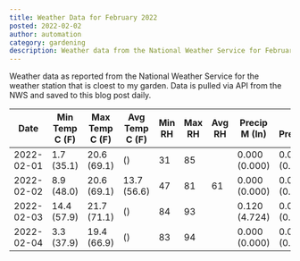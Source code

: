 ```yaml
---
title: Weather Data for February 2022
posted: 2022-02-02
author: automation
category: gardening
description: Weather data from the National Weather Service for February 2022
---
```


Weather data as reported from the National Weather Service for the weather station 
that is cloest to my garden. Data is pulled via API from the NWS and saved to this 
blog post daily.

|Date|Min Temp C (F)|Max Temp C (F)|Avg Temp C (F)|Min RH|Max RH|Avg RH|Precip M (In)|Avg Precip/Hr|
|---|---|---|---|---|---|---|---|---|
|2022-02-01|1.7 (35.1)|20.6 (69.1)| ()|31|85||0.000 (0.000)|0.000 (0.000)|
|2022-02-02|8.9 (48.0)|20.6 (69.1)|13.7 (56.6)|47|81|61|0.000 (0.000)|0.000 (0.000)|
|2022-02-03|14.4 (57.9)|21.7 (71.1)| ()|84|93||0.120 (4.724)|0.093 (0.093)|
|2022-02-04|3.3 (37.9)|19.4 (66.9)| ()|83|94||0.000 (0.000)|0.000 (0.000)|
